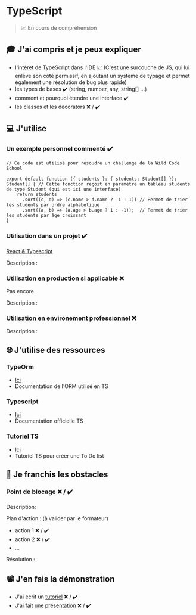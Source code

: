 # TypeScript

> 📈 En cours de compréhension

## 🎓 J'ai compris et je peux expliquer

- l'intéret de TypeScript dans l'IDE 📈 (C'est une surcouche de JS, qui lui enlève son côté permissif, en ajoutant un système de typage et permet également une résolution de bug plus rapide)
- les types de bases ✔️ (string, number, any, string[] ...)
- comment et pourquoi étendre une interface ✔️
- les classes et les decorators ❌ / ✔️

## 💻 J'utilise

### Un exemple personnel commenté ✔️

```
// Ce code est utilisé pour résoudre un challenge de la Wild Code School

export default function ({ students }: { students: Student[] }): Student[] { // Cette fonction reçoit en paramètre un tableau students de type Student (qui est ici une interface)
    return students
      .sort((c, d) => (c.name > d.name ? -1 : 1)) // Permet de trier les students par ordre alphabétique
      .sort((a, b) => (a.age > b.age ? 1 : -1));  // Permet de trier les students par âge croissant
}
```

### Utilisation dans un projet ✔️

[React & Typescript](https://github.com/QuentD36/react_ts_wildcodeschool)

Description :

### Utilisation en production si applicable ❌ 

Pas encore.

Description :

### Utilisation en environement professionnel ❌ 

Description :

## 🌐 J'utilise des ressources

### TypeOrm

- [Ici](https://typeorm.io/)
- Documentation de l'ORM utilisé en TS 

### Typescript 

- [Ici](https://www.typescriptlang.org/docs/)
- Documentation officielle TS

### Tutoriel TS

- [Ici](https://ts.chibicode.com/todo/)
- Tutoriel TS pour créer une To Do list

## 🚧 Je franchis les obstacles

### Point de blocage ❌ / ✔️

Description:

Plan d'action : (à valider par le formateur)

- action 1 ❌ / ✔️
- action 2 ❌ / ✔️
- ...

Résolution :

## 📽️ J'en fais la démonstration

- J'ai ecrit un [tutoriel](...) ❌ / ✔️
- J'ai fait une [présentation](...) ❌ / ✔️
